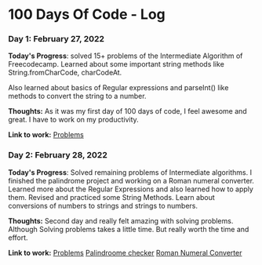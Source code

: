 # 100 Days Of Code - Log

### Day 1: February 27, 2022 

**Today's Progress**: solved 15+ problems of the Intermediate Algorithm of Freecodecamp. Learned about some important string methods like String.fromCharCode, charCodeAt.

Also learned about basics of Regular expressions and parseInt() like methods to convert the string to a number.

**Thoughts:** As it was my first day of 100 days of code, I feel awesome and great. I have to work on my productivity.

**Link to work:** [Problems](https://www.freecodecamp.org/learn/javascript-algorithms-and-data-structures/intermediate-algorithm-scripting/)

### Day 2: February 28, 2022 

**Today's Progress**: Solved remaining problems of Intermediate algorithms. I finished the palindrome project and working on a Roman numeral converter.
Learned more about the Regular Expressions and also learned how to apply them.
Revised and practiced some String Methods.
Learn about conversions of numbers to strings and strings to numbers.

**Thoughts:**  Second day and really felt amazing with solving problems. Although Solving problems takes a little time. But really worth the time and effort.

**Link to work:** [Problems](https://www.freecodecamp.org/learn/javascript-algorithms-and-data-structures/intermediate-algorithm-scripting/)
[Palindroome checker](https://www.freecodecamp.org/learn/javascript-algorithms-and-data-structures/javascript-algorithms-and-data-structures-projects/palindrome-checker)
[Roman Numeral Converter](https://www.freecodecamp.org/learn/javascript-algorithms-and-data-structures/javascript-algorithms-and-data-structures-projects/roman-numeral-converter)





